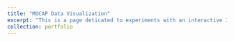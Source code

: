 ```yaml
---
title: "MOCAP Data Visualization"
excerpt: "This is a page deticated to experiments with an interactive 3D visualizer to explore musical perfomance MOCAP data. <br/><img src='/images/tube3D.png'>"
collection: portfolio
---
```


<script src="https://cdnjs.cloudflare.com/ajax/libs/three.js/r121/three.min.js"></script>
<script src="https://cdnjs.cloudflare.com/ajax/libs/dat-gui/0.7.7/dat.gui.min.js" integrity="sha512-LF8ZB1iTwi4Qvkm4pekHG4a437Y9Af5ZuwbnW4GTbAWQeR2E4KW8WF+xH8b9psevV7wIlDMx1MH9YfPqgKhA/Q==" crossorigin="anonymous" referrerpolicy="no-referrer"></script>


<div class='threejs'>
    <div id='cube'></div>
</div>

<style>
.threejs {
  position: relative;
  width: 100%;
  padding-top: 56.25%; /* 16:9 aspect ratio */
}
.threejs > * {
  position: absolute;
  top: 0;
  bottom: 0;
  left: 0;
  right: 0;
}
</style>


<!-- <script src="/assets/js/cube.js"></script> -->
<script src="/assets/js/tube.js"></script>